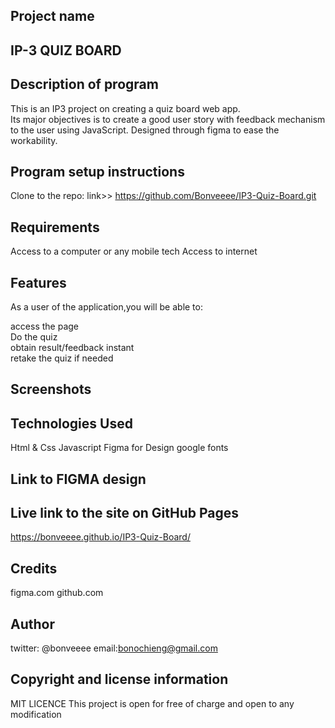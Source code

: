 ## Project  name
<h2>IP-3 QUIZ BOARD<h2>

## Description of program
<p>This is an IP3 project on creating a quiz board web app. <br>Its major objectives is to create a good user story with feedback mechanism to the user using JavaScript. Designed through figma to ease the workability.<p>

## Program setup instructions
Clone to the repo: link>> https://github.com/Bonveeee/IP3-Quiz-Board.git

## Requirements
Access to  a computer or any mobile tech
 Access to internet


## Features
<p>As a user of the application,you will be able to:<p>
access the page<br>
Do the quiz<br>
obtain result/feedback instant<br>
retake the quiz if needed<br>

## Screenshots



## Technologies Used
Html & Css
Javascript
Figma for Design
google fonts

## Link to FIGMA design
<link href=" https://www.figma.com/file/hhT2Aq8bWSj5WNrYHUdiKO/QUIZBOARD?node-id=0%3A1>

![login](https://github.com/Bonveeee/IP3-Quiz-Board/blob/master/assets/css/images/figmaquizboard.png?raw=true)

## Live link to the site on GitHub Pages
https://bonveeee.github.io/IP3-Quiz-Board/

## Credits
figma.com
github.com

## Author
twitter: @bonveeee
email:bonochieng@gmail.com

## Copyright and license information
 MIT LICENCE
 This project is open for free of charge and open to any modification
